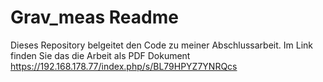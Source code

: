 # Grav_meas Readme
Dieses Repository belgeitet den Code zu meiner Abschlussarbeit. Im Link finden Sie das die Arbeit als PDF Dokument
https://192.168.178.77/index.php/s/BL79HPYZ7YNRQcs

